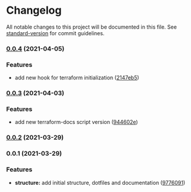 # Changelog

All notable changes to this project will be documented in this file. See [standard-version](https://github.com/conventional-changelog/standard-version) for commit guidelines.

### [0.0.4](https://github.com/Excoriate/terraform-precommit-hooks/compare/v0.0.3...v0.0.4) (2021-04-05)


### Features

* add new hook for terraform initialization ([2147eb5](https://github.com/Excoriate/terraform-precommit-hooks/commit/2147eb5d984baeba423582d9c0f11dc5e40ec45e))

### [0.0.3](https://github.com/Excoriate/terraform-precommit-hooks/compare/v0.0.2...v0.0.3) (2021-04-03)


### Features

* add new terraform-docs script version ([944602e](https://github.com/Excoriate/terraform-precommit-hooks/commit/944602e78b2e4d825241bb10ded7e9db15c6cce8))

### [0.0.2](https://github.com/Excoriate/terraform-precommit-hooks/compare/v0.0.1...v0.0.2) (2021-03-29)

### 0.0.1 (2021-03-29)


### Features

* **structure:** add initial structure, dotfiles and documentation ([9776091](https://github.com/Excoriate/terraform-precommit-hooks/commit/977609111fce5f31199cf7fa14904e4c8e94f677))

